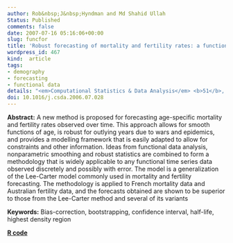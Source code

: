 ```yaml
---
author: Rob&nbsp;J&nbsp;Hyndman and Md Shahid Ullah
Status: Published
comments: false
date: 2007-07-16 05:16:06+00:00
slug: funcfor
title: 'Robust forecasting of mortality and fertility rates: a functional data approach'
wordpress_id: 467
kind:  article
tags:
- demography
- forecasting
- functional data
details: "<em>Computational Statistics & Data Analysis</em> <b>51</b>, 4942-4956"
doi: 10.1016/j.csda.2006.07.028
---
```



**Abstract:** A new method is proposed for forecasting age-specific mortality and fertility rates observed over time. This approach allows for smooth functions of age, is robust for outlying years due to wars and epidemics, and provides a modelling framework that is easily adapted to allow for constraints and other information. Ideas from functional data analysis, nonparametric smoothing and robust statistics are combined to form a methodology that is widely applicable to any functional time series data observed discretely and possibly with error. The model is a generalization of the Lee-Carter model commonly used in mortality and fertility forecasting. The methodology is applied to French mortality data and Australian fertility data, and the forecasts obtained are shown to be superior to those from the Lee-Carter method and several of its variants

**Keywords:** Bias-correction, bootstrapping, confidence interval, half-life, highest density region

**[R code](http://github.com/robjhyndman/demography)**
